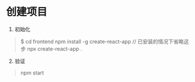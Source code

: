 # 创建项目
1. 初始化
> $ cd frontend
> npm install -g create-react-app // 已安装的情况下省略这步
> npx create-react-app .
2. 验证
> npm start